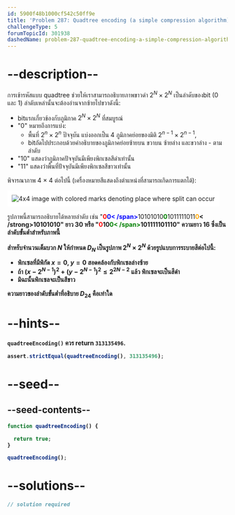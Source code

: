 ```yaml
---
id: 5900f48b1000cf542c50ff9e
title: 'Problem 287: Quadtree encoding (a simple compression algorithm)'
challengeType: 5
forumTopicId: 301938
dashedName: problem-287-quadtree-encoding-a-simple-compression-algorithm
---
```


# --description--

การเข้ารหัสแบบ quadtree ช่วยให้เราสามารถอธิบายภาพขาวดำ $2^N×2^N$ เป็นลำดับของbit (0 และ 1) ลำดับเหล่านั้นจะต้องอ่านจากซ้ายไปขวาดังนี้:

- bitแรกเกี่ยวข้องกับภูมิภาค $2^N×2^N$ ที่สมบูรณ์
- "0" หมายถึงการแบ่ง:
  - พื้นที่ $2^n×2^n$ ปัจจุบัน แบ่งออกเป็น 4 ภูมิภาคย่อยของมิติ $2^{n - 1}×2^{n - 1}$,
  - bitถัดไปประกอบด้วยคำอธิบายของภูมิภาคย่อยซ้ายบน ขวาบน ซ้ายล่าง และขวาล่าง - ตามลำดับ
- "10" แสดงว่าภูมิภาคปัจจุบันมีเพียงพิกเซลสีดำเท่านั้น
- "11" แสดงว่าพื้นที่ปัจจุบันมีเพียงพิกเซลสีขาวเท่านั้น

พิจารณาภาพ 4 × 4 ต่อไปนี้ (เครื่องหมายสีแสดงถึงตำแหน่งที่สามารถเกิดการแตกได้):

<img class="img-responsive center-block" alt="4x4 image with colored marks denoting place where split can occur" src="https://cdn.freecodecamp.org/curriculum/project-euler/quadtree-encoding-a-simple-compression-algorithm.gif" style="background-color: white; padding: 10px;">

รูปภาพนี้สามารถอธิบายได้หลายลำดับ เช่น "<strong><span style="color: red">0</span></strong><strong><span style="color: blue">0< /span></strong>10101010<strong><span style="color: green">0</span></strong>1011111011<strong><span style="color: orange">0</span>< /strong>10101010" ยาว 30 หรือ "<strong><span style="color: red">0</span></strong>10<strong><span style="color: green">0< /span></strong>101111101110" ความยาว 16 ซึ่งเป็นลำดับขั้นต่ำสำหรับภาพนี้

สำหรับจำนวนเต็มบวก $N$ ให้กำหนด $D_N$ เป็นรูปภาพ $2^N×2^N$ ด้วยรูปแบบการระบายสีต่อไปนี้:

- พิกเซลที่มีพิกัด $x = 0$, $y = 0$ สอดคล้องกับพิกเซลล่างซ้าย
- ถ้า ${(x - 2^{N - 1})}^2 + {(y - 2^{N - 1})}^2 ≤ 2^{2N - 2}$ แล้ว พิกเซลจะเป็นสีดำ
- มิฉะนั้นพิกเซลจะเป็นสีขาว

ความยาวของลำดับขั้นต่ำที่อธิบาย $D_{24}$ คือเท่าใด

# --hints--

`quadtreeEncoding()` ควร return `313135496`.

```js
assert.strictEqual(quadtreeEncoding(), 313135496);
```

# --seed--

## --seed-contents--

```js
function quadtreeEncoding() {

  return true;
}

quadtreeEncoding();
```

# --solutions--

```js
// solution required
```
